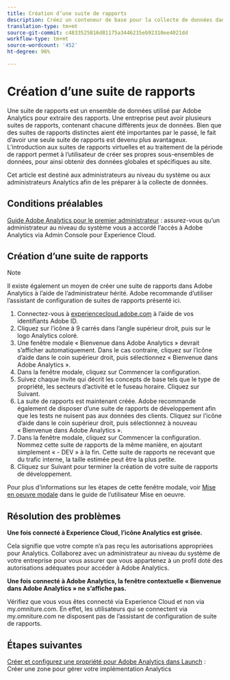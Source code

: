 ```yaml
---
title: Création d’une suite de rapports
description: Créez un conteneur de base pour la collecte de données dans Adobe Analytics.
translation-type: tm+mt
source-git-commit: c4833525816d81175a3446215eb92310ee4021dd
workflow-type: tm+mt
source-wordcount: '452'
ht-degree: 96%

---
```



# Création d’une suite de rapports

Une suite de rapports est un ensemble de données utilisé par Adobe Analytics pour extraire des rapports. Une entreprise peut avoir plusieurs suites de rapports, contenant chacune différents jeux de données. Bien que des suites de rapports distinctes aient été importantes par le passé, le fait d’avoir une seule suite de rapports est devenu plus avantageux. L’introduction aux suites de rapports virtuelles et au traitement de la période de rapport permet à l’utilisateur de créer ses propres sous-ensembles de données, pour ainsi obtenir des données globales et spécifiques au site.

Cet article est destiné aux administrateurs au niveau du système ou aux administrateurs Analytics afin de les préparer à la collecte de données.

## Conditions préalables

[Guide Adobe Analytics pour le premier administrateur](first-admin-guide.md) : assurez-vous qu’un administrateur au niveau du système vous a accordé l’accès à Adobe Analytics via Admin Console pour Experience Cloud.

## Création d’une suite de rapports

>[!NOTE]
>
>Il existe également un moyen de créer une suite de rapports dans Adobe Analytics à l’aide de l’administrateur hérité. Adobe recommande d’utiliser l’assistant de configuration de suites de rapports présenté ici.

1. Connectez-vous à [experiencecloud.adobe.com](https://experiencecloud.adobe.com) à l’aide de vos identifiants Adobe ID.
1. Cliquez sur l’icône à 9 carrés dans l’angle supérieur droit, puis sur le logo Analytics coloré.
1. Une fenêtre modale « Bienvenue dans Adobe Analytics » devrait s’afficher automatiquement. Dans le cas contraire, cliquez sur l’icône d’aide dans le coin supérieur droit, puis sélectionnez « Bienvenue dans Adobe Analytics ».
1. Dans la fenêtre modale, cliquez sur Commencer la configuration.
1. Suivez chaque invite qui décrit les concepts de base tels que le type de propriété, les secteurs d’activité et le fuseau horaire. Cliquez sur Suivant.
1. La suite de rapports est maintenant créée. Adobe recommande également de disposer d’une suite de rapports de développement afin que les tests ne nuisent pas aux données des clients. Cliquez sur l’icône d’aide dans le coin supérieur droit, puis sélectionnez à nouveau « Bienvenue dans Adobe Analytics ».
1. Dans la fenêtre modale, cliquez sur Commencer la configuration.
Nommez cette suite de rapports de la même manière, en ajoutant simplement « - DEV » à la fin. Cette suite de rapports ne recevant que du trafic interne, la taille estimée peut être la plus petite.
1. Cliquez sur Suivant pour terminer la création de votre suite de rapports de développement.

Pour plus d’informations sur les étapes de cette fenêtre modale, voir [Mise en oeuvre modale](/help/implement/prepare/implementation-modal.md) dans le guide de l’utilisateur Mise en oeuvre.

## Résolution des problèmes

**Une fois connecté à Experience Cloud, l’icône Analytics est grisée.**

Cela signifie que votre compte n’a pas reçu les autorisations appropriées pour Analytics. Collaborez avec un administrateur au niveau du système de votre entreprise pour vous assurer que vous appartenez à un profil doté des autorisations adéquates pour accéder à Adobe Analytics.

**Une fois connecté à Adobe Analytics, la fenêtre contextuelle « Bienvenue dans Adobe Analytics » ne s’affiche pas.**

Vérifiez que vous vous êtes connecté via Experience Cloud et non via my.omniture.com. En effet, les utilisateurs qui se connectent via my.omniture.com ne disposent pas de l’assistant de configuration de suite de rapports.

## Étapes suivantes

[Créer et configurez une propriété pour Adobe Analytics dans Launch](/help/implement/launch/create-analytics-property.md) : Créer une zone pour gérer votre implémentation Analytics
